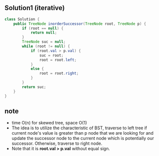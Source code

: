 ## Solution1 (iterative)
``` java
class Solution {
    public TreeNode inorderSuccessor(TreeNode root, TreeNode p) {
        if (root == null) {
            return null;
        }
        TreeNode suc = null;
        while (root != null) {
            if (root.val > p.val) {
                suc = root;
                root = root.left;
            }
            else {
                root = root.right;
            }
        }
        return suc;
    }
}
```

## note
* time O(n) for skewed tree, space O(1)
* The idea is to utilize the characteristic of BST, traverse to left tree if current node's value is greater than p node that
we are looking for and update the successor node to the current node which is potentially our successor. Otherwise, traverse to 
right node.
* Note that it is <strong>root.val > p.val</strong> without equal sign. 

